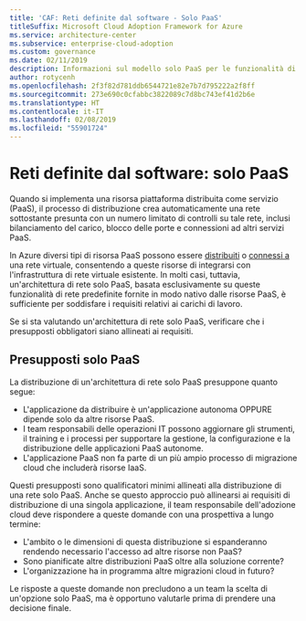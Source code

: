 ```yaml
---
title: 'CAF: Reti definite dal software - Solo PaaS'
titleSuffix: Microsoft Cloud Adoption Framework for Azure
ms.service: architecture-center
ms.subservice: enterprise-cloud-adoption
ms.custom: governance
ms.date: 02/11/2019
description: Informazioni sul modello solo PaaS per le funzionalità di rete basate sul cloud
author: rotycenh
ms.openlocfilehash: 2f3f82d781ddb6544721e82e7b7d795222a2f8ff
ms.sourcegitcommit: 273e690c0cfabbc3822089c7d8bc743ef41d2b6e
ms.translationtype: HT
ms.contentlocale: it-IT
ms.lasthandoff: 02/08/2019
ms.locfileid: "55901724"
---
```

# <a name="software-defined-networks-paas-only"></a>Reti definite dal software: solo PaaS

Quando si implementa una risorsa piattaforma distribuita come servizio (PaaS), il processo di distribuzione crea automaticamente una rete sottostante presunta con un numero limitato di controlli su tale rete, inclusi bilanciamento del carico, blocco delle porte e connessioni ad altri servizi PaaS.

In Azure diversi tipi di risorsa PaaS possono essere [distribuiti](/azure/virtual-network/virtual-network-for-azure-services) o [connessi a](/azure/virtual-network/virtual-network-service-endpoints-overview) una rete virtuale, consentendo a queste risorse di integrarsi con l'infrastruttura di rete virtuale esistente. In molti casi, tuttavia, un'architettura di rete solo PaaS, basata esclusivamente su queste funzionalità di rete predefinite fornite in modo nativo dalle risorse PaaS, è sufficiente per soddisfare i requisiti relativi ai carichi di lavoro.

Se si sta valutando un'architettura di rete solo PaaS, verificare che i presupposti obbligatori siano allineati ai requisiti.

## <a name="paas-only-assumptions"></a>Presupposti solo PaaS

La distribuzione di un'architettura di rete solo PaaS presuppone quanto segue:

- L'applicazione da distribuire è un'applicazione autonoma OPPURE dipende solo da altre risorse PaaS.
- I team responsabili delle operazioni IT possono aggiornare gli strumenti, il training e i processi per supportare la gestione, la configurazione e la distribuzione delle applicazioni PaaS autonome.
- L'applicazione PaaS non fa parte di un più ampio processo di migrazione cloud che includerà risorse IaaS.

Questi presupposti sono qualificatori minimi allineati alla distribuzione di una rete solo PaaS. Anche se questo approccio può allinearsi ai requisiti di distribuzione di una singola applicazione, il team responsabile dell'adozione cloud deve rispondere a queste domande con una prospettiva a lungo termine:

- L'ambito o le dimensioni di questa distribuzione si espanderanno rendendo necessario l'accesso ad altre risorse non PaaS?
- Sono pianificate altre distribuzioni PaaS oltre alla soluzione corrente?
- L'organizzazione ha in programma altre migrazioni cloud in futuro?

Le risposte a queste domande non precludono a un team la scelta di un'opzione solo PaaS, ma è opportuno valutarle prima di prendere una decisione finale.
